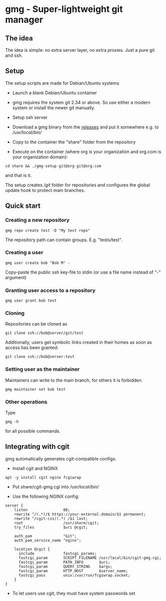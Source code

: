 # gmg - Super-lightweight git manager

## The idea

The idea is simple: no extra server layer, no extra proxies. Just a pure git
and ssh.

## Setup

The setup scripts are made for Debian/Ubuntu systems

* Launch a blank Debian/Ubuntu container

* gmg requires the system git 2.34 or above. So use either a modern system or
  install the newer git manually.

* Setup ssh server

* Download a gmg binary from the
    [releases](https://github.com/alttch/gmg/releases) and put it somewhere
    e.g. to */usr/local/bin/*

* Copy to the container the "share" folder from the repository

* Execute on the container (where org is your organization and org.com is your
organization domain):

```shell
cd share && ./gmg-setup git@org git@org.com
```

and that is it.

The setup creates */git* folder for repositories and configures the global
update hook to protect main branches.

## Quick start

### Creating a new repository

```
gmg repo create test -D "My test repo"
```

The repository path can contain groups. E.g. "tests/test".

### Creating a user

```
gmg user create bob "Bob M" -
```

Copy-paste the public ssh key-file to stdin (or use a file name instead of "-"
argument)

### Granting user access to a repository

```
gmg user grant bob test
```

### Cloning

Repositories can be cloned as

```
git clone ssh://bob@server/git/test
```

Additionally, users get symbolic links created in their homes as soon as access
has been granted:

```
git clone ssh://bob@server:test
```

### Setting user as the maintainer

Maintainers can write to the main branch, for others it is forbidden.

```
gmg maintainer set bob test
```

### Other operations

Type

```
gmg -h
```

for all possible commands.

## Integrating with cgit

gmg automatically generates cgit-compatible configs.

* Install cgit and NGINX

```
apt -y install cgit nginx fcgiwrap
```

* Put share/cgit-gmg.cgi into */usr/local/bin/*

* Use the following NGINX config:

```
server {
    listen                80;
    rewrite ^/(.*)/$ https://your-external.domain/$1 permanent;
    rewrite ^/cgit-css/(.*) /$1 last;
    root                  /usr/share/cgit;
    try_files             $uri @cgit;

    auth_pam              "Git";
    auth_pam_service_name "nginx";

    location @cgit {
      include             fastcgi_params;
      fastcgi_param       SCRIPT_FILENAME /usr/local/bin/cgit-gmg.cgi;
      fastcgi_param       PATH_INFO       $uri;
      fastcgi_param       QUERY_STRING    $args;
      fastcgi_param       HTTP_HOST       $server_name;
      fastcgi_pass        unix:/var/run/fcgiwrap.socket;
    }
}
```

* To let users use cgit, they must have system passwords set
